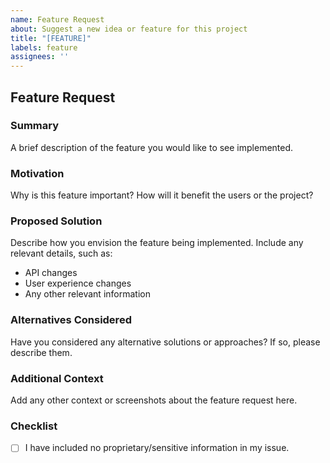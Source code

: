 ```yaml
---
name: Feature Request
about: Suggest a new idea or feature for this project
title: "[FEATURE]"
labels: feature
assignees: ''
---
```


## Feature Request

### Summary
A brief description of the feature you would like to see implemented.

### Motivation
Why is this feature important? How will it benefit the users or the project?

### Proposed Solution
Describe how you envision the feature being implemented. Include any relevant details, such as:
- API changes
- User experience changes
- Any other relevant information

### Alternatives Considered
Have you considered any alternative solutions or approaches? If so, please describe them.

### Additional Context
Add any other context or screenshots about the feature request here.

### Checklist
- [ ] I have included no proprietary/sensitive information in my issue.